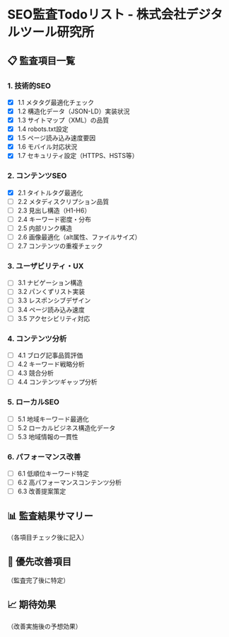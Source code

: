 # SEO監査Todoリスト - 株式会社デジタルツール研究所

## 📋 監査項目一覧

### 1. 技術的SEO
- [x] 1.1 メタタグ最適化チェック
- [x] 1.2 構造化データ（JSON-LD）実装状況
- [x] 1.3 サイトマップ（XML）の品質
- [x] 1.4 robots.txt設定
- [x] 1.5 ページ読み込み速度要因
- [x] 1.6 モバイル対応状況
- [x] 1.7 セキュリティ設定（HTTPS、HSTS等）

### 2. コンテンツSEO
- [x] 2.1 タイトルタグ最適化
- [ ] 2.2 メタディスクリプション品質
- [ ] 2.3 見出し構造（H1-H6）
- [ ] 2.4 キーワード密度・分布
- [ ] 2.5 内部リンク構造
- [ ] 2.6 画像最適化（alt属性、ファイルサイズ）
- [ ] 2.7 コンテンツの重複チェック

### 3. ユーザビリティ・UX
- [ ] 3.1 ナビゲーション構造
- [ ] 3.2 パンくずリスト実装
- [ ] 3.3 レスポンシブデザイン
- [ ] 3.4 ページ読み込み速度
- [ ] 3.5 アクセシビリティ対応

### 4. コンテンツ分析
- [ ] 4.1 ブログ記事品質評価
- [ ] 4.2 キーワード戦略分析
- [ ] 4.3 競合分析
- [ ] 4.4 コンテンツギャップ分析

### 5. ローカルSEO
- [ ] 5.1 地域キーワード最適化
- [ ] 5.2 ローカルビジネス構造化データ
- [ ] 5.3 地域情報の一貫性

### 6. パフォーマンス改善
- [ ] 6.1 低順位キーワード特定
- [ ] 6.2 高パフォーマンスコンテンツ分析
- [ ] 6.3 改善提案策定

## 📊 監査結果サマリー
（各項目チェック後に記入）

## 🎯 優先改善項目
（監査完了後に特定）

## 📈 期待効果
（改善実施後の予想効果） 
